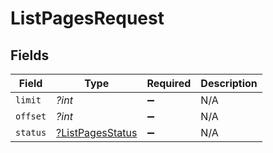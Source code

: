 # ListPagesRequest


## Fields

| Field                                                          | Type                                                           | Required                                                       | Description                                                    |
| -------------------------------------------------------------- | -------------------------------------------------------------- | -------------------------------------------------------------- | -------------------------------------------------------------- |
| `limit`                                                        | *?int*                                                         | :heavy_minus_sign:                                             | N/A                                                            |
| `offset`                                                       | *?int*                                                         | :heavy_minus_sign:                                             | N/A                                                            |
| `status`                                                       | [?ListPagesStatus](../../models/operations/ListPagesStatus.md) | :heavy_minus_sign:                                             | N/A                                                            |